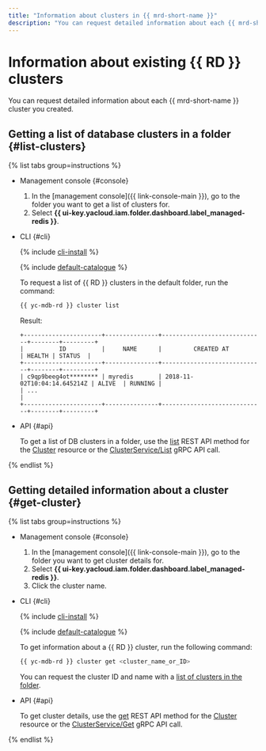 ```yaml
---
title: "Information about clusters in {{ mrd-short-name }}"
description: "You can request detailed information about each {{ mrd-short-name }} cluster you created. To get a list of database clusters in a folder, go to the folder page and select {{ mrd-name }}."
---
```


# Information about existing {{ RD }} clusters

You can request detailed information about each {{ mrd-short-name }} cluster you created.


## Getting a list of database clusters in a folder {#list-clusters}

{% list tabs group=instructions %}

- Management console {#console}
  
  1. In the [management console]({{ link-console-main }}), go to the folder you want to get a list of clusters for.
  1. Select **{{ ui-key.yacloud.iam.folder.dashboard.label_managed-redis }}**.
  
- CLI {#cli}
  
  {% include [cli-install](../../_includes/cli-install.md) %}
  
  {% include [default-catalogue](../../_includes/default-catalogue.md) %}
  
  To request a list of {{ RD }} clusters in the default folder, run the command:
  
  ```bash
  {{ yc-mdb-rd }} cluster list
  ```

  Result:

  ```text
  +----------------------+---------------+-----------------------------+--------+---------+
  |          ID          |     NAME      |         CREATED AT          | HEALTH | STATUS  |
  +----------------------+---------------+-----------------------------+--------+---------+
  | c9qp9beeg4ot******** | myredis       | 2018-11-02T10:04:14.645214Z | ALIVE  | RUNNING |
  | ...                                                                                   |
  +----------------------+---------------+-----------------------------+--------+---------+
  ```

- API {#api}

  To get a list of DB clusters in a folder, use the [list](../api-ref/Cluster/list.md) REST API method for the [Cluster](../api-ref/Cluster/index.md) resource or the [ClusterService/List](../api-ref/grpc/cluster_service.md#List) gRPC API call.

{% endlist %}


## Getting detailed information about a cluster {#get-cluster}

{% list tabs group=instructions %}

- Management console {#console}
  
  1. In the [management console]({{ link-console-main }}), go to the folder you want to get cluster details for.
  1. Select **{{ ui-key.yacloud.iam.folder.dashboard.label_managed-redis }}**.
  1. Click the cluster name.
  
- CLI {#cli}
  
  {% include [cli-install](../../_includes/cli-install.md) %}
  
  {% include [default-catalogue](../../_includes/default-catalogue.md) %}
  
  To get information about a {{ RD }} cluster, run the following command:
  
  ```bash
  {{ yc-mdb-rd }} cluster get <cluster_name_or_ID>
  ```

  You can request the cluster ID and name with a [list of clusters in the folder](#list-clusters).

- API {#api}

  To get cluster details, use the [get](../api-ref/Cluster/get.md) REST API method for the [Cluster](../api-ref/Cluster/index.md) resource or the [ClusterService/Get](../api-ref/grpc/cluster_service.md#Get) gRPC API call.

{% endlist %}

